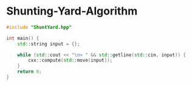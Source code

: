 # Shunting-Yard-Algorithm

```cpp
#include "ShuntYard.hpp"

int main() {
	std::string input = {};

	while (std::cout << "\n> " && std::getline(std::cin, input)) {
		cxx::compute(std::move(input));
	}
	return 0;
}
```
